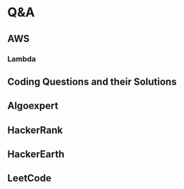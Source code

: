 # Q&A

## AWS

### Lambda

## Coding Questions and their Solutions

## Algoexpert

## HackerRank

## HackerEarth

## LeetCode